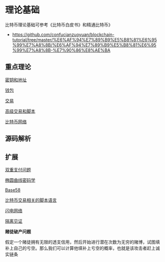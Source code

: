 # 理论基础

比特币理论基础可参考《比特币白皮书》和精通比特币》
* https://github.com/confucianzuoyuan/blockchain-tutorial/tree/master/%E6%AF%94%E7%89%B9%E5%B8%81%E6%95%99%E7%A8%8B/%E6%AF%94%E7%89%B9%E5%B8%81%E6%95%99%E7%A8%8B-%E7%90%86%E8%AE%BA

## 重点理论
[密钥和地址](密钥和地址.md)

[钱包](钱包.md)

[交易](交易.md)

[高级交易和脚本](高级交易和脚本.md)

[比特币网络](比特币网络.md) 
## 源码解析

## 扩展
[双重支付问题](双重支付问题.md)

[椭圆曲线密码学](椭圆曲线密码学.md)

[Base58](Base58.md)

[比特币交易相关的脚本语言]()


[闪电网络](闪电网络.md)

[隔离见证](隔离见证.md)


**赌徒破产问题**

假定一个赌徒拥有无限的透支信用，然后开始进行潜在次数为无穷的赌博，试图填补上自己的亏空。那么我们可以计算他填补上亏空的概率，也就是该攻击者赶上诚实链条
